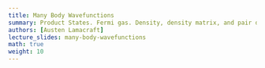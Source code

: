 ```yaml
---
title: Many Body Wavefunctions
summary: Product States. Fermi gas. Density, density matrix, and pair distribution.
authors: [Austen Lamacraft]
lecture_slides: many-body-wavefunctions
math: true
weight: 10
---
```

